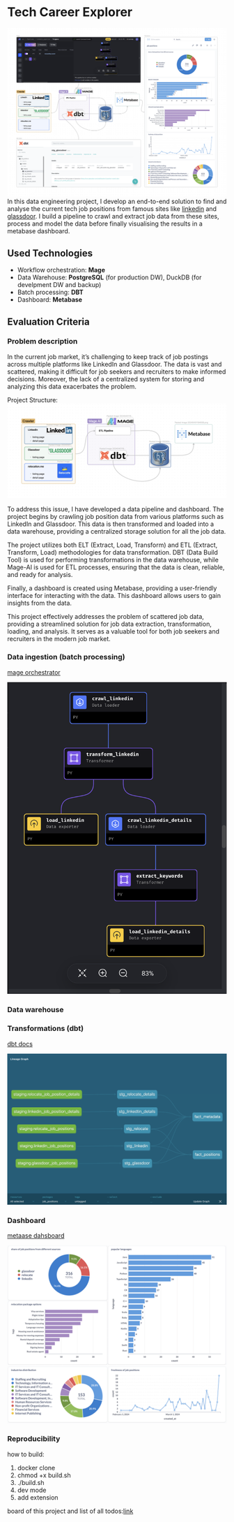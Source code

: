 # Tech Career Explorer
![alt text](statics/project_demo.png)
In this data engineering project, I develop an end-to-end solution to find and analyse the current tech job positions from famous sites like [linkedin](https://www.linkedin.com/) and [glassdoor](glassdoor.com). I build a pipeline to crawl and extract job data from these sites, process and model the data before finally visualising the results in a metabase dashboard.
## Used Technologies
- Workflow orchestration: **Mage**
- Data Warehouse: **PostgreSQL** (for production DW), DuckDB (for develpment DW and backup)
- Batch processing: **DBT**
- Dashboard: **Metabase**

## Evaluation Criteria
### Problem description
In the current job market, it’s challenging to keep track of job postings across multiple platforms like LinkedIn and Glassdoor. The data is vast and scattered, making it difficult for job seekers and recruiters to make informed decisions. Moreover, the lack of a centralized system for storing and analyzing this data exacerbates the problem.

Project Structure: 
![alt text](statics/project_schema.png)

To address this issue, I have developed a data pipeline and dashboard. The project begins by crawling job position data from various platforms such as LinkedIn and Glassdoor. This data is then transformed and loaded into a data warehouse, providing a centralized storage solution for all the job data.

The project utilizes both ELT (Extract, Load, Transform) and ETL (Extract, Transform, Load) methodologies for data transformation. DBT (Data Build Tool) is used for performing transformations in the data warehouse, while Mage-AI is used for ETL processes, ensuring that the data is clean, reliable, and ready for analysis.

Finally, a dashboard is created using Metabase, providing a user-friendly interface for interacting with the data. This dashboard allows users to gain insights from the data.

This project effectively addresses the problem of scattered job data, providing a streamlined solution for job data extraction, transformation, loading, and analysis. It serves as a valuable tool for both job seekers and recruiters in the modern job market.

### Data ingestion (batch processing)
[mage orchestrator](http://localhost:6789/)

![alt text](statics/mage.png)
### Data warehouse
### Transformations (dbt)
[dbt docs](http://localhost:8080/)

![alt text](statics/dbt.png)
### Dashboard
[metaase dahsboard](http://localhost:3000/dashboard/1-job-positions)

![alt text](statics/metabase1.png)
![alt text](statics/metabase2.png)
### Reproducibility
how to build:
1. docker clone
2. chmod +x build.sh
3. ./build.sh
4. dev mode
5. add extension


board of this project and list of all todos:[link](https://github.com/users/shayansm2/projects/7/views/2)
